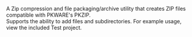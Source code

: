 A Zip compression and file packaging/archive utility that creates ZIP files compatible with PKWARE's PKZIP.  
Supports the ability to add files and subdirectories.  For example usage, view the included Test project.